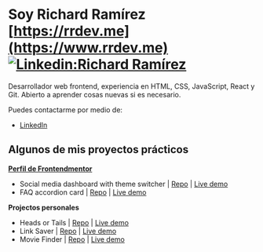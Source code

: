 # Soy Richard Ramírez [https://rrdev.me](https://www.rrdev.me) [![Linkedin:Richard Ramírez](https://img.shields.io/badge/-Richard%20Ramirez-blue?style=flat-square&logo=Linkedin&logoColor=white&link=https://www.linkedin.com/in/rr-dev/)](https://www.linkedin.com/in/rr-dev/)

Desarrollador web frontend, experiencia en HTML, CSS, JavaScript, React y Git. Abierto a aprender cosas nuevas si es necesario.

Puedes contactarme por medio de:
- [LinkedIn](https://www.linkedin.com/in/rrdevme/)


## Algunos de mis proyectos prácticos

**[Perfil de Frontendmentor](https://www.frontendmentor.io/profile/rr69sport)**

- Social media dashboard with theme switcher | [Repo](https://github.com/frontendmentor-challenge-repos/social-media-dashboard-with-theme-switcher) | [Live demo](https://frontendmentor-challenge-repos.github.io/social-media-dashboard-with-theme-switcher/)
- FAQ accordion card | [Repo](https://github.com/frontendmentor-challenge-repos/faq-accordion) | [Live demo](https://frontendmentor-challenge-repos.github.io/faq-accordion/)

**Projectos personales**
- Heads or Tails | [Repo](https://github.com/rr69sport/heads-or-tails) | [Live demo](https://rr69sport.github.io/heads-or-tails/)
- Link Saver | [Repo](https://github.com/rr69sport/link-saver) | [Live demo](https://rr69sport.github.io/link-saver/)
- Movie Finder | [Repo](https://github.com/rr69sport/movie-finder) | [Live demo](https://rr69sport.github.io/movie-finder/)
